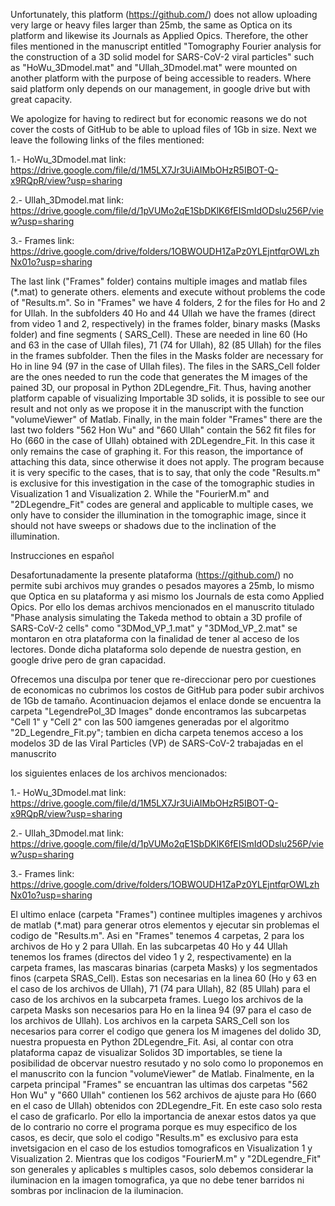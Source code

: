 Unfortunately, this platform (https://github.com/) does not allow uploading very large or heavy files larger than 25mb, 
the same as Optica on its platform and likewise its Journals as Applied Opics. Therefore, the other files mentioned in
the manuscript entitled "Tomography Fourier analysis for the construction of a 3D solid model for SARS-CoV-2 viral particles" 
such as "HoWu_3Dmodel.mat" and "Ullah_3Dmodel.mat" were mounted on another platform with the purpose of being accessible to
readers. Where said platform only depends on our management, in google drive but with great capacity.

We apologize for having to redirect but for economic reasons we do not cover the costs of GitHub to be able to upload files of
1Gb in size. Next we leave the following links of the files mentioned:

1.- HoWu_3Dmodel.mat link: https://drive.google.com/file/d/1M5LX7Jr3UiAIMbOHzR5IBOT-Q-x9RQpR/view?usp=sharing

2.- Ullah_3Dmodel.mat link: https://drive.google.com/file/d/1pVUMo2qE1SbDKlK6fEISmIdODslu256P/view?usp=sharing

3.- Frames link: https://drive.google.com/drive/folders/1OBWOUDH1ZaPz0YLEjntfqrOWLzhNx01o?usp=sharing

The last link ("Frames" folder) contains multiple images and matlab files (*.mat) to generate others. elements and execute 
without problems the code of "Results.m". So in "Frames" we have 4 folders, 2 for the files for Ho and 2 for Ullah. In the 
subfolders 40 Ho and 44 Ullah we have the frames (direct from video 1 and 2, respectively) in the frames folder, binary masks 
(Masks folder) and fine segments ( SARS_Cell). These are needed in line 60 (Ho and 63 in the case of Ullah files), 71 (74 for Ullah),
82 (85 Ullah) for the files in the frames subfolder. Then the files in the Masks folder are necessary for Ho in line 94 
(97 in the case of Ullah files). The files in the SARS_Cell folder are the ones needed to run the code that generates the M images 
of the pained 3D, our proposal in Python 2DLegendre_Fit. Thus, having another platform capable of visualizing Importable 3D solids, 
it is possible to see our result and not only as we propose it in the manuscript with the function "volumeViewer" of Matlab. Finally,
in the main folder "Frames" there are the last two folders "562 Hon Wu" and "660 Ullah" contain the 562 fit files for Ho 
(660 in the case of Ullah) obtained with 2DLegendre_Fit. In this case it only remains the case of graphing it. For this reason, the 
importance of attaching this data, since otherwise it does not apply. The program because it is very specific to the cases, that is
to say, that only the code "Results.m" is exclusive for this investigation in the case of the tomographic studies in 
Visualization 1 and Visualization 2. While the "FourierM.m" and "2DLegendre_Fit" codes are general and applicable to multiple cases, 
we only have to consider the illumination in the tomographic image, since it should not have sweeps or shadows due to the 
inclination of the illumination.

Instrucciones en español

Desafortunadamente la presente plataforma (https://github.com/) no permite subi archivos muy grandes o pesados mayores a 25mb, 
lo mismo que Optica en su plataforma y asi mismo los Journals de esta como Applied Opics. Por ello los demas archivos mencionados 
en el manuscrito titulado "Phase analysis simulating the Takeda method to obtain a 3D profile of SARS-CoV-2 cells" como
"3DMod_VP_1.mat" y "3DMod_VP_2.mat" se montaron en otra plataforma con la finalidad de tener al acceso de los lectores. Donde dicha 
plataforma solo depende de nuestra gestion, en google drive pero de gran capacidad.

Ofrecemos una disculpa por tener que re-direccionar pero por cuestiones de economicas no cubrimos los costos de GitHub para poder subir
archivos de 1Gb de tamaño. Acontinuacion dejamos el enlace donde se encuentra la carpeta "LegendrePol_3D Images" donde encontramos las 
subcarpetas "Cell 1" y "Cell 2" con las 500 iamgenes generadas por el algoritmo "2D_Legendre_Fit.py"; tambien en dicha carpeta 
tenemos acceso a los modelos 3D de las Viral Particles (VP) de SARS-CoV-2 trabajadas en el manuscrito

los siguientes enlaces de los archivos mencionados:

1.- HoWu_3Dmodel.mat link: https://drive.google.com/file/d/1M5LX7Jr3UiAIMbOHzR5IBOT-Q-x9RQpR/view?usp=sharing

2.- Ullah_3Dmodel.mat link: https://drive.google.com/file/d/1pVUMo2qE1SbDKlK6fEISmIdODslu256P/view?usp=sharing

3.- Frames link: https://drive.google.com/drive/folders/1OBWOUDH1ZaPz0YLEjntfqrOWLzhNx01o?usp=sharing

El ultimo enlace (carpeta "Frames") continee multiples imagenes y archivos de matlab (*.mat) para generar otros elementos y ejecutar sin 
problemas el codigo de "Results.m". Asi en "Frames" tenemos 4 carpetas, 2 para los archivos de Ho y 2 para Ullah. En las subcarpetas 
40 Ho y 44 Ullah tenemos los frames (directos del video 1 y 2, respectivamente) en la carpeta frames, las mascaras binarias (carpeta Masks) 
y los segmentados finos (carpeta SRAS_Cell). Estas son necesarias en la linea 60 (Ho y 63 en el caso de los archivos de Ullah), 
71 (74 para Ullah), 82 (85 Ullah) para el caso de los archivos en la subcarpeta frames. Luego los archivos de la carpeta Masks son 
necesarios para Ho en la linea 94 (97 para el caso de los archivos de Ullah). Los archivos en la carpeta SARS_Cell son los necesarios para
correr el codigo que genera los M imagenes del dolido 3D, nuestra propuesta en Python 2DLegendre_Fit. Asi, al contar con otra plataforma 
capaz de visualizar Solidos 3D importables, se tiene la posibilidad de obcervar nuestro resutado y no solo como lo proponemos en el manuscrito 
con la funcion "volumeViewer" de Matlab. Finalmente, en la carpeta principal "Frames" se encuantran las ultimas dos carpetas "562 Hon Wu" y 
"660 Ullah" contienen los 562 archivos de ajuste para Ho (660 en el caso de Ullah) obtenidos con 2DLegendre_Fit. En este caso solo resta 
el caso de graficarlo. Por ello la importancia de anexar estos datos ya que de lo contrario no corre el programa porque es muy especifico
de los casos, es decir, que solo el codigo "Results.m" es exclusivo para esta invetsigacion en el caso de los estudios tomograficos en 
Visualization 1 y Visualization 2. Mientras que los codigos "FourierM.m" y "2DLegendre_Fit" son generales y aplicables s multiples casos, 
solo debemos considerar la iluminacion en la imagen tomografica, ya que no debe tener barridos ni sombras por inclinacion de la iluminacion.

